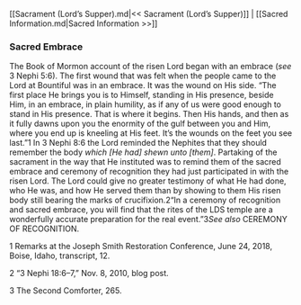 [[Sacrament (Lord’s Supper).md|<< Sacrament (Lord’s Supper)]]  |  [[Sacred Information.md|Sacred Information >>]]

### Sacred Embrace
The Book of Mormon account of the risen Lord began with an embrace (*see* 3 Nephi 5:6). The first wound that was felt when the people came to the Lord at Bountiful was in an embrace. It was the wound on His side. “The first place He brings you is to Himself, standing in His presence, beside Him, in an embrace, in plain humility, as if any of us were good enough to stand in His presence. That is where it begins. Then His hands, and then as it fully dawns upon you the enormity of the gulf between you and Him, where you end up is kneeling at His feet. It’s the wounds on the feet you see last.”1 In 3 Nephi 8:6 the Lord reminded the Nephites that they should remember the body *which [He had] shewn unto [them]*. Partaking of the sacrament in the way that He instituted was to remind them of the sacred embrace and ceremony of recognition they had just participated in with the risen Lord. The Lord could give no greater testimony of what He had done, who He was, and how He served them than by showing to them His risen body still bearing the marks of crucifixion.2“In a ceremony of recognition and sacred embrace, you will find that the rites of the LDS temple are a wonderfully accurate preparation for the real event.”3*See also* CEREMONY OF RECOGNITION.



1 Remarks at the Joseph Smith Restoration Conference, June 24, 2018, Boise, Idaho, transcript, 12.


2 “3 Nephi 18:6–7,” Nov. 8, 2010, blog post.


3 The Second Comforter, 265.